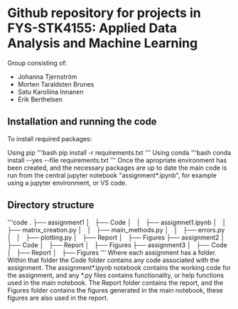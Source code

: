 # Github repository for projects in FYS-STK4155: Applied Data Analysis and Machine Learning
Group consisting of: 
  * Johanna Tjernström
  * Morten Taraldsten Brunes
  * Satu Karoliina Innanen
  * Erik Berthelsen

## Installation and running the code
To install required packages:

Using pip
'''bash
pip install -r requirements.txt
'''
Using conda
'''bash
conda install --yes --file requirements.txt
'''
Once the apropriate environment has been created, and the necessary packages are up to date the main code is run from the central jupyter notebook "assignment*.ipynb", for example using a jupyter environment, or VS code. 

## Directory structure
'''code
.
├── assignment1
│   ├── Code
│   │   ├── assigmnet1.ipynb
│   │   ├── matrix_creation.py
│   │   ├── main_methods.py
│   │   ├── errors.py
│   │   ├── plotting.py
│   ├── Report
│   ├── Figures
├── assignment2
│   ├── Code
│   ├── Report
│   ├── Figures
├── assignment3
│   ├── Code
│   ├── Report
│   ├── Figures
'''
Where each assignment has a folder. Within that folder the Code folder contains any code associated with the assignment. The assignment*.ipynb notebook contains the working code for the assignment, and any *.py files contains functionality, or help functions used in the main notebook. The Report folder contains the report, and the Figures folder contains the figures generated in the main notebook, these figures are also used in the report. 

